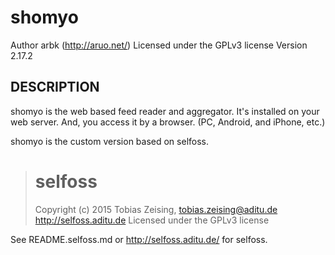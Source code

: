 shomyo
======

Author arbk (http://aruo.net/)
Licensed under the GPLv3 license
Version 2.17.2


DESCRIPTION
-----------

shomyo is the web based feed reader and aggregator.
It's installed on your web server.
And, you access it by a browser. (PC, Android, and iPhone, etc.)

shomyo is the custom version based on selfoss.

> selfoss
> =======
>
> Copyright (c) 2015 Tobias Zeising, tobias.zeising@aditu.de
> http://selfoss.aditu.de
> Licensed under the GPLv3 license

See README.selfoss.md or http://selfoss.aditu.de/ for selfoss.
